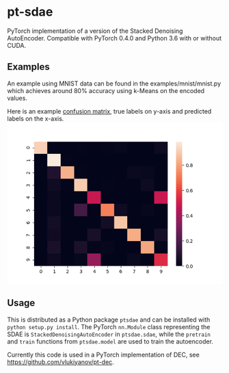 # pt-sdae
PyTorch implementation of a version of the Stacked Denoising AutoEncoder. Compatible with PyTorch 0.4.0 and Python 3.6 with or without CUDA.

## Examples

An example using MNIST data can be found in the examples/mnist/mnist.py which achieves around 80% accuracy using
k-Means on the encoded values.

Here is an example [confusion matrix](http://scikit-learn.org/stable/modules/generated/sklearn.metrics.confusion_matrix.html), true labels on y-axis and predicted labels on the x-axis.
![Alt text](confusion_6d1dca0bb01942b7a251e1b7aaaed0f5.png)

## Usage

This is distributed as a Python package `ptsdae` and can be installed with `python setup.py install`. The PyTorch `nn.Module` class representing the SDAE is `StackedDenoisingAutoEncoder` in `ptsdae.sdae`, while the `pretrain` and `train` functions from `ptsdae.model` are used to train the autoencoder.

Currently this code is used in a PyTorch implementation of DEC, see https://github.com/vlukiyanov/pt-dec.
